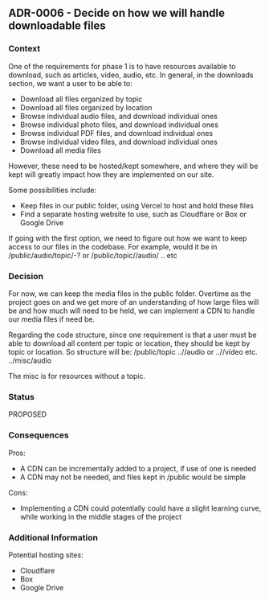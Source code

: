## ADR-0006 - Decide on how we will handle downloadable files

### Context

One of the requirements for phase 1 is to have resources available to download, such as articles, video, audio, etc. In general, in the downloads section, we want a user to be able to:
- Download all files organized by topic
- Download all files organized by location
- Browse individual audio files, and download individual ones
- Browse individual photo files, and download individual ones
- Browse individual PDF files, and download individual ones
- Browse individual video files, and download individual ones
- Download all media files

However, these need to be hosted/kept somewhere, and where they will be kept will greatly impact how they are implemented on our site.

Some possibilities include:
- Keep files in our public folder, using Vercel to host and hold these files
- Find a separate hosting website to use, such as Cloudflare or Box or Google Drive

If going with the first option, we need to figure out how we want to keep access to our files in the codebase. For example, would it be in
/public/audio/topic/<topicName>-<filename>? or /public/topic/<topicName>/audio/<filename> .. etc

### Decision

For now, we can keep the media files in the public folder. Overtime as the project goes on and we get more of an understanding of how large files will be and how much will need to be held, we can implement a CDN to handle our media files if need be.

Regarding the code structure, since one requirement is that a user must be able to download all content per topic or location, they should be kept by topic or location. So structure will be:
/public/topic
../<topicName>/audio or ../<topicName>/video etc.
../misc/audio

The misc is for resources without a topic.

### Status

PROPOSED

### Consequences

Pros:
- A CDN can be incrementally added to a project, if use of one is needed
- A CDN may not be needed, and files kept in /public would be simple

Cons:
- Implementing a CDN could potentially could have a slight learning curve, while working in the middle stages of the project


### Additional Information

Potential hosting sites:
- Cloudflare
- Box
- Google Drive
